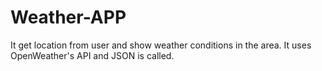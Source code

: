 # Weather-APP

It get location from user and show weather conditions in the area.
It uses OpenWeather's API and JSON is called.
